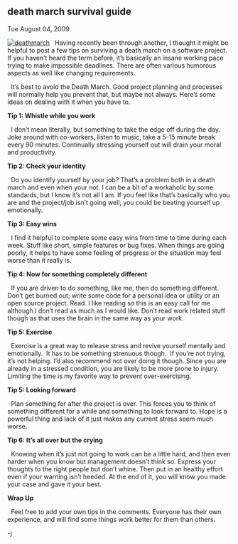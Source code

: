 
death march survival guide
--------------------------

Tue August 04, 2009

[![deathmarch](http://computeristsolutions.com/blog/image.axd?picture=deathmarch_thumb.jpg "deathmarch")](http://computeristsolutions.com/blog/image.axd?picture=deathmarch.jpg)  
Having recently been through another, I thought it might be helpful to
post a few tips on surviving a death march on a software project. If you
haven’t heard the term before, it’s basically an insane working pace
trying to make impossible deadlines. There are often various humorous
aspects as well like changing requirements.

  It’s best to avoid the Death March. Good project planning and
processes will normally help you prevent that, but maybe not always.
Here’s some ideas on dealing with it when you have to.

**Tip 1: Whistle while you work**

  I don’t mean literally, but something to take the edge off during the
day. Joke around with co-workers, listen to music, take a 5-15 minute
break every 90 minutes. Continually stressing yourself out will drain
your moral and productivity.

**Tip 2: Check your identity**

  Do you identify yourself by your job? That’s a problem both in a death
march and even when your not. I can be a bit of a workaholic by some
standards, but I know it’s not all I am. If you feel like that’s
basically who you are and the project/job isn’t going well, you could be
beating yourself up emotionally.

**Tip 3: Easy wins**

  I find it helpful to complete some easy wins from time to time during
each week. Stuff like short, simple features or bug fixes. When things
are going poorly, it helps to have some feeling of progress or the
situation may feel worse than it really is.

**Tip 4: Now for something completely different**

  If you are driven to do something, like me, then do something
different. Don’t get burned out; write some code for a personal idea or
utility or an open source project. Read. I like reading so this is an
easy call for me although I don’t read as much as I would like. Don’t
read work related stuff though as that uses the brain in the same way as
your work.

**Tip 5: Exercise**

  Exercise is a great way to release stress and revive yourself mentally
and emotionally.  It has to be something strenuous though.  If you’re
not trying, it’s not helping. I’d also recommend not over doing it
though. Since you are already in a stressed condition, you are likely to
be more prone to injury. Limiting the time is my favorite way to prevent
over-exercising.

**Tip 5: Looking forward**

  Plan something for after the project is over. This forces you to think
of something different for a while and something to look forward to.
Hope is a powerful thing and lack of it just makes any current stress
seem much worse.

**Tip 6: It’s all over but the crying**

  Knowing when it’s just not going to work can be a little hard, and
then even harder when you know but management doesn’t think so. Express
your thoughts to the right people but don’t whine. Then put in an
healthy effort even if your warning isn’t heeded. At the end of it, you
will know you made your case and gave it your best.

**Wrap Up**

  Feel free to add your own tips in the comments. Everyone has their own
experience, and will find some things work better for them than others.

-j
